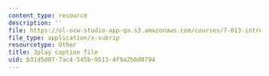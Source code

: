 ```yaml
---
content_type: resource
description: ''
file: https://ol-ocw-studio-app-qa.s3.amazonaws.com/courses/7-013-introductory-biology-spring-2013/b31d5d077ac4545b95134f9a2b6d0794_BK1afo-GMag.vtt
file_type: application/x-subrip
resourcetype: Other
title: 3play caption file
uid: b31d5d07-7ac4-545b-9513-4f9a2b6d0794
---
```

